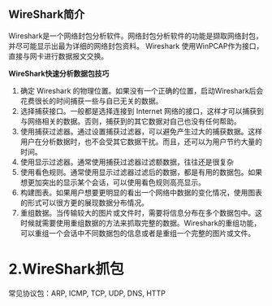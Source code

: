 ## WireShark简介
Wireshark是一个网络封包分析软件。网络封包分析软件的功能是撷取网络封包，并尽可能显示出最为详细的网络封包资料。
Wireshark 使用WinPCAP作为接口，直接与网卡进行数据报文交换。

**WireShark快速分析数据包技巧**
1. 确定 Wireshark 的物理位置。如果没有一个正确的位置，启动Wireshark后会花费很长的时间捕获一些与自已无关的数据。
2. 选择捕获接口。一般都是选择连接到 Internet 网络的接口，这样才可以捕获到与网络相关的数据。否则，捕获到的其它数据对自己也没有任何帮助。 
3. 使用捕获过滤器。通过设置捕获过滤器，可以避免产生过大的捕获数据。这样用户在分析数据时，也不会受其它数据干扰。而且，还可以为用户节约大量的时间。
4. 使用显示过滤器。通常使用捕获过滤器过滤额数据，往往还是很复杂
5. 使用看色规则。通常使用显示过滤器过滤后的数据，都是有用的数据包。如果想更加突出的显示某个会话，可以使用看色规则高亮显示。
6. 构建图表。如果用户想要更明显的看出一个网络中数据的变化情况，使用图表的形式可以很方更的展现数据分布情况。
7. 重组数据。当传输较大的图片或文件时，需要将信息分布在多个数据包中。这时候就需要使用重组数据的方法来抓取完整的数据。Wireshark的重组功能，可以重组一个会话中不同数据包的信息或者是重组一个完整的图片或文件。

# 2.WireShark抓包
常见协议包：ARP, ICMP, TCP, UDP, DNS, HTTP
